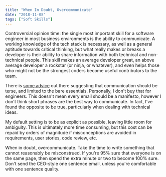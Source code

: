 ```yaml
---
title: "When In Doubt, Overcommunicate"
date: "2018-11-08"
tags: ["Soft Skills"]
---
```

Controversial opinion time: the single most important skill for a software engineer in most business environments is the ability to communicate.  A working knowledge of the tech stack is necessary, as well as a general aptitude towards critical thinking, but what really makes or breaks a developer is their ability to share information with both technical and non-technical people.  This skill makes an average developer great, an above average developer a rockstar (or ninja, or whatever), and even helps those who might not be the strongest coders become useful contributors to the team.

There is [some advice](https://www.buzzfeednews.com/article/katienotopoulos/i-tried-emailing-like-your-boss) out there suggesting that communication should be terse, and limited to the bare essentials.  Personally, I don't buy that for engineers.  This doesn't mean every email should be a manifesto, however I don't think short phrases are the best way to communicate.  In fact, I've found the opposite to be true, particularly when dealing with technical ideas.  

My default setting is to be as explicit as possible, leaving little room for ambiguity.  This is ultimately more time consuming, but this cost can be repaid by orders of magnitude if misconceptions are avoided in requirements, user stories, code review, etc.  

When in doubt, overcommunicate.  Take the time to write something that cannot reasonably be misconstrued.  If you're 95% sure that everyone is on the same page, then spend the extra minute or two to become 100% sure.  Don't send the CEO-style one sentence email, unless you're comfortable with one sentence quality. 